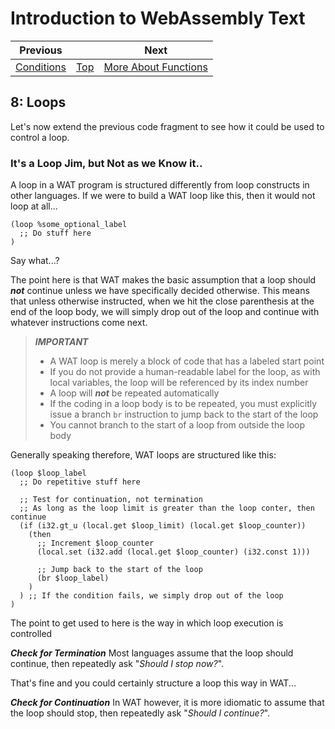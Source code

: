 # Introduction to WebAssembly Text

| Previous | | Next
|---|---|---
| [Conditions](../07/README.md) | [Top](../README.md) | [More About Functions](../09/README.md)

## 8: Loops

Let's now extend the previous code fragment to see how it could be used to control a loop.

### It's a Loop Jim, but Not as we Know it..

A loop in a WAT program is structured differently from loop constructs in other languages.  If we were to build a WAT loop like this, then it would not loop at all...

```wast
(loop %some_optional_label
  ;; Do stuff here
)
```

Say what...?

The point here is that WAT makes the basic assumption that a loop should ***not*** continue unless we have specifically decided otherwise.  This means that unless otherwise instructed, when we hit the close parenthesis at the end of the loop body, we will simply drop out of the loop and continue with whatever instructions come next.

> ***IMPORTANT***
> * A WAT loop is merely a block of code that has a labeled start point
> * If you do not provide a human-readable label for the loop, as with local variables, the loop will be referenced by its index number
> * A loop will ***not*** be repeated automatically
> * If the coding in a loop body is to be repeated, you must explicitly issue a branch `br` instruction to jump back to the start of the loop
> * You cannot branch to the start of a loop from outside the loop body

Generally speaking therefore, WAT loops are structured like this:

```wast
(loop $loop_label
  ;; Do repetitive stuff here

  ;; Test for continuation, not termination
  ;; As long as the loop limit is greater than the loop conter, then continue
  (if (i32.gt_u (local.get $loop_limit) (local.get $loop_counter))
    (then
      ;; Increment $loop_counter
      (local.set (i32.add (local.get $loop_counter) (i32.const 1)))

      ;; Jump back to the start of the loop
      (br $loop_label)
    )
  ) ;; If the condition fails, we simply drop out of the loop
)
```

The point to get used to here is the way in which loop execution is controlled

***Check for Termination***
Most languages assume that the loop should continue, then repeatedly ask "*Should I stop now?*".

That's fine and you could certainly structure a loop this way in WAT...

***Check for Continuation***
In WAT however, it is more idiomatic to assume that the loop should stop, then repeatedly ask "*Should I continue?*".
